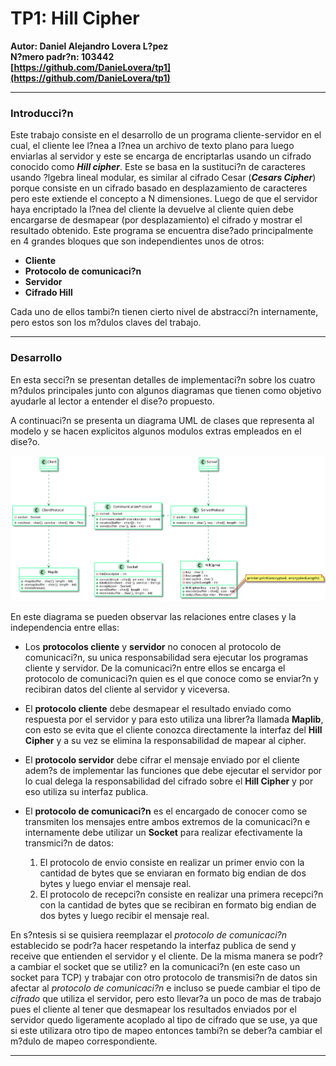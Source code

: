 # TP1: Hill Cipher #
**Autor: Daniel Alejandro Lovera L?pez**  
**N?mero padr?n: 103442**  
**[https://github.com/DanieLovera/tp1](https://github.com/DanieLovera/tp1)**  

---
### Introducci?n ###  
Este trabajo consiste en el desarrollo de un programa cliente-servidor  en el cual, el cliente lee l?nea a l?nea un archivo de texto plano para luego enviarlas al servidor y este se encarga de encriptarlas usando un cifrado conocido como ***Hill cipher***. Este se basa en la sustituci?n de caracteres usando ?lgebra lineal modular, es similar al cifrado Cesar (***Cesars Cipher***) porque consiste en un cifrado basado en desplazamiento de caracteres pero este  extiende el concepto a N dimensiones. Luego de que el servidor haya encriptado la l?nea del cliente la devuelve al cliente quien debe encargarse de desmapear (por desplazamiento) el cifrado y mostrar el resultado obtenido.
Este programa se encuentra dise?ado principalmente en 4 grandes bloques que son independientes unos de otros:  
  
- **Cliente**  
- **Protocolo de comunicaci?n**  
- **Servidor**  
- **Cifrado Hill**  
  
Cada uno de ellos tambi?n tienen cierto nivel de abstracci?n internamente, pero estos son los m?dulos claves del trabajo.  

---
### Desarrollo ###  
  
En esta secci?n se presentan detalles de implementaci?n sobre los cuatro m?dulos principales junto con algunos diagramas que tienen como objetivo ayudarle al lector a entender el dise?o propuesto.  
  
A continuaci?n se presenta un diagrama UML de clases que representa al modelo y se hacen explicitos algunos modulos extras empleados en el dise?o.    
  
![Diagrama de clases](./images/diagrama_01.png)
  
En este diagrama se pueden observar las relaciones entre clases y la independencia entre ellas:  
  
- Los **protocolos cliente** y **servidor** no conocen al protocolo de comunicaci?n, su unica responsabilidad sera ejecutar los programas cliente y servidor. De la comunicaci?n entre ellos se encarga el protocolo de comunicaci?n quien es el que conoce como se enviar?n y recibiran datos del cliente al servidor y viceversa.  
- El **protocolo cliente** debe desmapear el resultado enviado como respuesta por el servidor y para esto utiliza una  librer?a llamada **Maplib**, con esto se evita que el cliente conozca directamente la interfaz del **Hill Cipher** y a su vez se elimina la responsabilidad de mapear al cipher.
- El **protocolo servidor** debe cifrar el mensaje enviado por el cliente adem?s de implementar las funciones que debe ejecutar el servidor por lo cual delega la responsabilidad del cifrado sobre el **Hill Cipher** y por eso utiliza su interfaz publica.  
- El **protocolo de comunicaci?n** es el encargado de conocer como se transmiten los mensajes entre ambos extremos de la comunicaci?n e internamente debe utilizar un **Socket** para realizar efectivamente la transmici?n de datos:   

    1. El protocolo de envio consiste en realizar un primer envio con la cantidad de bytes que se enviaran en formato big endian de dos bytes y luego enviar el mensaje real.
    2. El protocolo de recepci?n consiste en realizar una primera recepci?n con la cantidad de bytes que se recibiran en formato big endian de dos bytes y luego recibir el mensaje real.  

En s?ntesis si se quisiera reemplazar el *protocolo de comunicaci?n* establecido se podr?a hacer respetando la interfaz publica de send y receive que entienden el servidor y el cliente. De la misma manera se podr?a cambiar el socket que se utiliz? en la comunicaci?n (en este caso un socket para TCP) y trabajar con otro protocolo de transmisi?n de datos sin afectar al *protocolo de comunicaci?n* e incluso se puede cambiar el tipo de *cifrado* que utiliza el servidor, pero esto llevar?a un poco de mas de trabajo pues el cliente al tener que desmapear los resultados enviados por el servidor quedo ligeramente acoplado al tipo de cifrado que se use, ya que si este utilizara otro tipo de mapeo entonces tambi?n se deber?a cambiar el m?dulo de mapeo correspondiente.  

---
